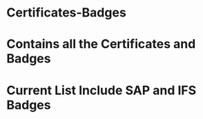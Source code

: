 # Certificates-Badges
# Contains all the Certificates and Badges 
# Current List Include SAP and IFS Badges
